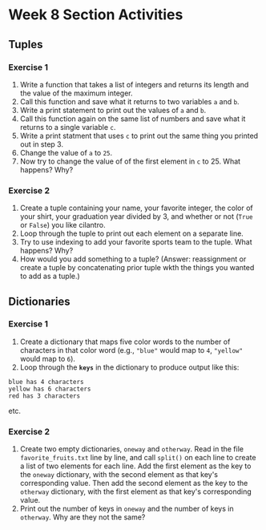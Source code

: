 # Week 8 Section Activities

## Tuples

### Exercise 1
1. Write a function that takes a list of integers and returns its length and the value of the maximum integer.
2. Call this function and save what it returns to two variables `a` and `b`.
3. Write a print statement to print out the values of `a` and `b`.
4. Call this function again on the same list of numbers and save what it returns to a single variable `c`.
5. Write a print statment that uses `c` to print out the same thing you printed out in step 3.
6. Change the value of `a` to `25`.
7. Now try to change the value of of the first element in `c` to 25. What happens? Why? 

### Exercise 2
1. Create a tuple containing your name, your favorite integer, the color of your shirt, your graduation year divided by 3, and whether or not (`True` or `False`) you like cilantro.
2. Loop through the tuple to print out each element on a separate line.
3. Try to use indexing to add your favorite sports team to the tuple. What happens? Why?
4. How would you add something to a tuple? (Answer: reassignment or create a tuple by concatenating prior tuple wkth the things you wanted to add as a tuple.)

## Dictionaries

### Exercise 1
1. Create a dictionary that maps five color words to the number of characters in that color word (e.g., `"blue"` would map to `4`, `"yellow"` would map to `6`).
2. Loop through the **`keys`** in the dictionary to produce output like this:

```
blue has 4 characters
yellow has 6 characters
red has 3 characters
```

etc.


### Exercise 2
1. Create two empty dictionaries, `oneway` and `otherway`. Read in the file `favorite_fruits.txt` line by line, and call `split()` on each line to create a list of two elements for each line. Add the first element as the key to the `oneway` dictionary, with the second element as that key's corresponding value. Then add the second element as the key to the `otherway` dictionary, with the first element as that key's corresponding value.
2. Print out the number of keys in `oneway` and the number of keys in `otherway`. Why are they not the same?
 

